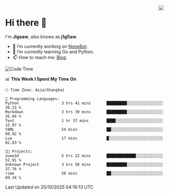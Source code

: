 <a href="#">
  <img align="right" src="https://github-readme-stats.vercel.app/api?username=j1g5awi&count_private=true&show_icons=true&title_color=80070B&text_color=B3B3B3&bg_color=212121&icon_color=80070B" />
</a>

# Hi there 👋

I'm **Jigsaw**, also knows as **j1g5aw**.

- 🔭 I’m currently working on [NoneBot](https://github.com/nonebot).
- 🌱 I’m currently learning Go and Python.
- 📫 How to reach me: [Blog](https://blog.maddestroyer.xyz/).

<!--START_SECTION:waka-->
![Code Time](http://img.shields.io/badge/Code%20Time-1%2C917%20hrs%2014%20mins-blue)

📊 **This Week I Spent My Time On** 

```text
🕑︎ Time Zone: Asia/Shanghai

💬 Programming Languages: 
Python                   3 hrs 41 mins       █████████░░░░░░░░░░░░░░░░   36.33 % 
Markdown                 3 hrs 39 mins       █████████░░░░░░░░░░░░░░░░   35.94 % 
Text                     1 hr 37 mins        ████░░░░░░░░░░░░░░░░░░░░░   15.97 % 
YAML                     54 mins             ██░░░░░░░░░░░░░░░░░░░░░░░   08.92 % 
Lua                      17 mins             █░░░░░░░░░░░░░░░░░░░░░░░░   02.83 % 

🐱‍💻 Projects: 
xuma3d                   5 hrs 22 mins       █████████████░░░░░░░░░░░░   52.91 % 
Unknown Project          3 hrs 50 mins       █████████░░░░░░░░░░░░░░░░   37.76 % 
rime                     56 mins             ██░░░░░░░░░░░░░░░░░░░░░░░   09.34 % 
```


 Last Updated on 25/10/2025 04:16:13 UTC
<!--END_SECTION:waka-->
